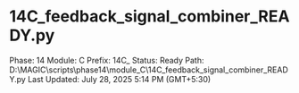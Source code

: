 # 14C_feedback_signal_combiner_READY.py

Phase: 14
Module: C
Prefix: 14C_
Status: Ready
Path: D:\MAGIC\scripts\phase14\module_C\14C_feedback_signal_combiner_READY.py
Last Updated: July 28, 2025 5:14 PM (GMT+5:30)

